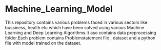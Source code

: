# Machine_Learning_Model
This repository contains various problems faced in various sectors like bussiness, health etc which have been solved using various Machine Learning and Deep Learning Algorithms.It aso contains data preprocessing folder.Each problem contains Problemstatement file , dataset and a python file with model trained on the dataset.

